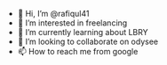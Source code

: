 - 👋 Hi, I’m @rafiqul41
- 👀 I’m interested in freelancing 
- 🌱 I’m currently learning about LBRY
- 💞️ I’m looking to collaborate on odysee
- 📫 How to reach me from google

<!---
rafiqul41/rafiqul41 is a ✨ special ✨ repository because its `README.md` (this file) appears on your GitHub profile.
You can click the Preview link to take a look at your changes.
--->
